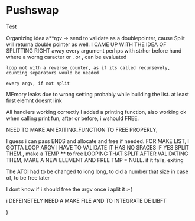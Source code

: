 # Pushswap
Test

Organizing idea
a**rgv -> send to validate as a doublepointer, cause Split will returna double pointer as well.
 I CAME UP WITH THE IDEA OF SPLITTING RIGHT away every argument perhps with strhcr before hand where a worng caracter or . or , can be evaluated

    loop not with a reverse counter, as if its called recursevely,  counting separators would be needed

    every argv, if not split

MEmory leaks due to wrong setting probably  while building the list. at least first elemnt doesnt link

All handlers working correctly
I added a printing function, also working ok
when calling print fun, after or before, i wshould FREE.

NEED TO MAKE AN EXITING_FUNCTION TO FREE PROPERLY,

I guess i can pass ENDS and allocate and free if needed.
FOR MAKE LIST, I GOTTA LOOP ARGV
    I HAVE TO VALIDATE IT HAS NO SPACES IF YES SPLIT THEM., make a TEMP ** to free
        LOOPING THAT SPLIT
            AFTER VALIDATING THEM, MAKE A NEW ELEMENT AND FREE TMP = NULL.
            if it fails, exiting



The ATOI had to be changed to long long, to old a number that size in case of, to be free later

I dont know if i should free the argv once i aplit it :-( 

i DEFEINETELY NEED A MAKE FILE AND TO INTEGRATE DE LIBFT

)